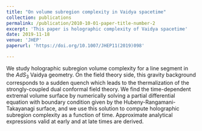 ```yaml
---
title: "On volume subregion complexity in Vaidya spacetime"
collection: publications
permalink: /publication/2010-10-01-paper-title-number-2
excerpt: 'This paper is holographic complexity of Vaidya spacetime'
date: 2019-11-18
venue: 'JHEP'
paperurl: 'https://doi.org/10.1007/JHEP11(2019)098'

---
```

We study holographic subregion volume complexity for a line segment in the $AdS_3$
  Vaidya geometry. On the field theory side, this gravity background corresponds to a sudden quench which leads to the thermalization of the strongly-coupled dual conformal field theory. We find the time-dependent extremal volume surface by numerically solving a partial differential equation with boundary condition given by the Hubeny-Rangamani- Takayanagi surface, and we use this solution to compute holographic subregion complexity as a function of time. Approximate analytical expressions valid at early and at late times are derived.





